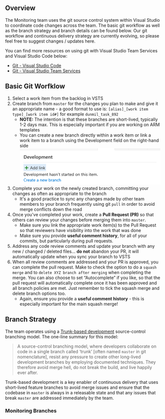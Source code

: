## Overview
The Monitoring team uses the git source control system within Visual Studio to coordinate code changes across the team.  The basic git workflow as well as the branch strategy and branch details can be found below.  Our git workflow and continuous delivery strategy are currently evolving, so please feel free to suggest changes / updates here. 

You can find more resources on using git with Visual Studio Team Services and Visual Studio Code below:
- [Git - Visual Studio Code](https://code.visualstudio.com/docs/editor/versioncontrol#_git-support)
- [Git - Visual Studio Team Services](https://docs.microsoft.com/en-us/vsts/git/tutorial/gitworkflow?view=vsts)

## Basic Git Worfklow
1. Select a work item from the backlog in VSTS
2. Create branch from `master` for the changes you plan to make and give it an appropriate name - a good format to use is: `[alias]_[work item type]_[work item id#]` for example `dunmil_task_892`
   - **NOTE:** The intention is that these branches are short-lived, typically 1-2 days max. This is especially important if you are working on ARM templates
   - You can create a new branch directly within a work item or link a work item to a branch using the Development field on the right-hand side
 ![image.png](.attachments/image-e2e2365f-0481-4f4e-8d16-a0e9268a6974.png)
3. Complete your work on the newly created branch, committing your changes as often as appropriate to the branch
   - It's a good practice to sync any changes made by other team members to your branch frequently using git `pull` in order to avoid merge conflicts down the road
4. Once you've completed your work, create a **Pull Request (PR)** so that others can review your changes before merging them into `master`.
   - Make sure you link the appropriate work item(s) to the Pull Request so that reviewers have visibility into the work that was done
   - Make sure you provide **useful comment history**, for all of your commits, but particularly during pull requests.
5. Address any code review comments and update your branch with any new / changed / deleted files… **do not** abandon your PR, it will automatically update when you sync your branch to VSTS
6. When all review comments are addressed and your PR is approved, you can complete the pull request. Make to check the option to do a `squash merge` and to `delete XYZ branch after merging` when completing the merge. You can also choose to set  “Autocomplete” if you like, so that the pull request will automatically complete once it has been approved and all branch policies are met. Just remember to tick the squash merge and delete branch options too.
   - Again, ensure you provide a **useful comment history** - this is especially important for the main squash merge!

## Branch Strategy

The team operates using a [Trunk-based development](https://trunkbaseddevelopment.com) source-control branching model.  The one-line summary for this model:
> A source-control branching model, where developers collaborate on code in a single branch called ‘trunk’ [often named `master` in git nomenclature], resist any pressure to create other long-lived development branches by employing documented techniques. They therefore avoid merge hell, do not break the build, and live happily ever after. 

Trunk-based development is a key enabler of continuous delivery that uses short-lived feature branches to avoid merge issues and ensure that the codebase in `master` is always in a releasable state and that any issues that break `master` are addressed immediately by the team.

### Monitoring Branches

<!--- Hidden
## To do
- The workflow used for the project
- Branches reserved for specific purposes
- Clear expectation on who is responsible for resolving merge conflicts between the pull request and the base branch
- Indication of who should merge a pull request and when
- Indication of how to decide the base branch for a pull request
- Format requirements for commit messages and pull requests
- Code standards and best practices that must be followed for a pull request to be merged
- Code reviews / peers
-->

